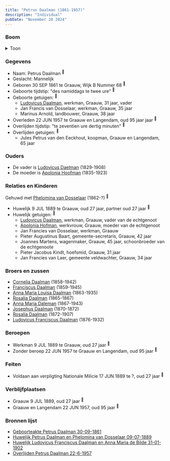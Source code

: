 ```yaml
---
title: "Petrus Daalman (1861-1957)"
description: "Individual"
pubDate: "November 20 2024"
---
```


### Boom
<details><summary>Toon</summary>

![test](https://www.plantuml.com/plantuml/svg/ZPDRR-8m48NV_Ij6xSC-LSf5B0b2j0k4xQvGYzHkNz4acOA5OoFRAK8L_xrJ29TggzAtQ7pc-9ivpetpQ7rTAU4MKY_HOWKv5ekPDRKk1qOP2zwYTdn4sekvB0aAQGj5ks-gbduD5LKvMRShEK-MZ5ylIPou5WgTWrS107rZIxAFSraiD3dNxLOeTQy7iTW8yGCcswkSs7LSZElIlCYYTZ14KXNg2q07Vu8WY5A0oomUjKPzDdvzbgJA3NGxEURhQMwyLzJfGGJtWqS84rRVrihv4w5Rr4fDKPVJmXhdSiCut166yFVV7OHfaC1lYrYl6AoX-RNadMY9S6lCymUOX656_IpEuYzWKhYxVsAOkCK6sfEMpj5vedGtGnh5_m5rEoigIwbdB8j366O3jc-rjrmZvWe3k5HoDlThKigic6qZckLTNJKAqGnmB3ITNE2ZA4h4_he9URkD0a-ZO0KSOZmVIHp0GpPXpf_XVfwpAuYY9fHMk-a1qZ16FIDTOlN-TFQ8SrAcaXhX1JKCsOCKeZsmnktl9CLmqRVXhk7wyqHIXXwpLv8U0aa-3oGwxZ_P1lBEUIo86nwJ_zCt)
</details>

### Gegevens
- Naam: Petrus Daalman <sup><a href="../s00383/" style="text-decoration:none" title="Geboorteakte Petrus Daalman 30-09-1861">:link:</a></sup>
- Geslacht: Mannelijk
- Geboren 30 SEP 1861 te Graauw, Wijk B Nummer 68 <sup><a href="../s00383/" style="text-decoration:none" title="Geboorteakte Petrus Daalman 30-09-1861">:link:</a></sup>
- Geboorte tijdstip: "des namiddags te twee ure" <sup><a href="../s00383/" style="text-decoration:none" title="Geboorteakte Petrus Daalman 30-09-1861">:link:</a></sup>
- Geboorte getuigen: <sup><a href="../s00383/" style="text-decoration:none" title="Geboorteakte Petrus Daalman 30-09-1861">:link:</a></sup>
  - [Ludovicus Daalman](../i00029/), werkman, Graauw, 31 jaar, vader
  - Jan Francis van Dosselaar, werkman, Graauw, 35 jaar
  - Marinus Arnold, landbouwer, Graauw, 38 jaar
- Overleden 22 JUN 1957 te Graauw en Langendam, oud 95 jaar jaar <sup><a href="../s00406/" style="text-decoration:none" title="Overlijden Petrus Daalman 22-6-1957">:link:</a></sup>
- Overlijden tijdstip: "te zeventien ure dertig minuten" <sup><a href="../s00406/" style="text-decoration:none" title="Overlijden Petrus Daalman 22-6-1957">:link:</a></sup>
- Overlijden getuigen: <sup><a href="../s00406/" style="text-decoration:none" title="Overlijden Petrus Daalman 22-6-1957">:link:</a></sup>
  - Jules Petrus van den Eeckhout, koopman, Graauw en Langendam, 65 jaar

### Ouders
- De vader is [Ludovicus Daelman](../i00029/) (1829-1908)
- De moeder is [Apolonia Hoofman](../i00028/) (1835-1923)

### Relaties en Kinderen

Gehuwd met [Phelomina van Dosselaar](../i00237/) (1862-?) <sup><a href="../s00395/" style="text-decoration:none" title="Huwelijk Petrus Daalman en Phelomina van Dosselaar 09-07-1889">:link:</a></sup>
- Huwelijk 9 JUL 1889 te Graauw, oud 27 jaar, partner oud 27 jaar <sup><a href="../s00395/" style="text-decoration:none" title="Huwelijk Petrus Daalman en Phelomina van Dosselaar 09-07-1889">:link:</a></sup>
- Huwelijk getuigen:  <sup><a href="../s00395/" style="text-decoration:none" title="Huwelijk Petrus Daalman en Phelomina van Dosselaar 09-07-1889">:link:</a></sup>
  - [Ludovicus Daalman](../i00029/), werkman, Graauw, vader van de echtgenoot
  - [Apolonia Hofman](../i00028/), werkvrouw, Graauw, moeder van de echtgenoot
  - Jan Francies van Dosselaar, werkman, Graauw
  - Pieter Augustinus Baart, gemeente-secretaris, Graauw, 42 jaar
  - Joannes Martens, wagenmaker, Graauw, 45 jaar, schoonbroeder van de echtgenoote
  - Pieter Jacobus Kindt, hoefsmid, Graauw, 31 jaar
  - Jan Francies van Laer, gemeente veldwachter, Graauw, 34 jaar

### Broers en zussen
- [Cornelia Daalman](../i00226/) (1858-1942)
- [Franciscus Daalman](../i00227/) (1859-1945)
- [Anna Maria Louisa Daalman](../i00229/) (1863-1935)
- [Rosalia Daalman](../i00230/) (1865-1867)
- [Anna Maria Daleman](../i00231/) (1867-1943)
- [Josephus Daalman](../i00232/) (1870-1872)
- [Rosalia Daalman](../i00233/) (1872-1907)
- [Ludovicus Franciscus Daalman](../i00234/) (1876-1932)

### Beroepen
- Werkman 9 JUL 1889 te Graauw, oud 27 jaar <sup><a href="../s00395/" style="text-decoration:none" title="Huwelijk Petrus Daalman en Phelomina van Dosselaar 09-07-1889">:link:</a></sup>
- Zonder beroep 22 JUN 1957 te Graauw en Langendam, oud 95 jaar <sup><a href="../s00406/" style="text-decoration:none" title="Overlijden Petrus Daalman 22-6-1957">:link:</a></sup>

### Feiten
- Voldaan aan verpligting Nationale Milicie 17 JUN 1889 te ?, oud 27 jaar <sup><a href="../s00395/" style="text-decoration:none" title="Huwelijk Petrus Daalman en Phelomina van Dosselaar 09-07-1889">:link:</a></sup>

### Verblijfplaatsen
- Graauw  9 JUL 1889, oud 27 jaar  <sup><a href="../s00395/" style="text-decoration:none" title="Huwelijk Petrus Daalman en Phelomina van Dosselaar 09-07-1889">:link:</a></sup>
- Graauw en Langendam  22 JUN 1957, oud 95 jaar  <sup><a href="../s00406/" style="text-decoration:none" title="Overlijden Petrus Daalman 22-6-1957">:link:</a></sup>

### Bronnen lijst
- [Geboorteakte Petrus Daalman 30-09-1861](../s00383/)
- [Huwelijk Petrus Daalman en Phelomina van Dosselaar 09-07-1889](../s00395/)
- [Huwelijk Ludovicus Franciscus Daalman en Anna Maria de Bilde 31-01-1902](../s00399/)
- [Overlijden Petrus Daalman 22-6-1957](../s00406/)